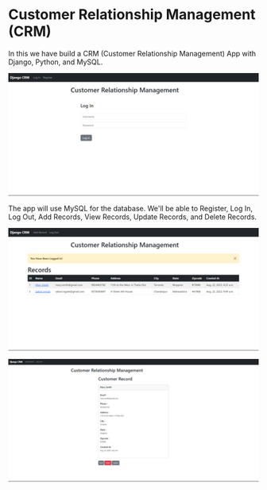 # Customer Relationship Management (CRM)

In this  we have build a CRM (Customer Relationship Management) App with Django, Python, and MySQL.




![image](image.png)


The app will use MySQL for the database.  We'll be able to Register, Log In, Log Out, Add Records, View Records, Update Records, and Delete Records.


![image](image-1.png)


![image](image-2.png)